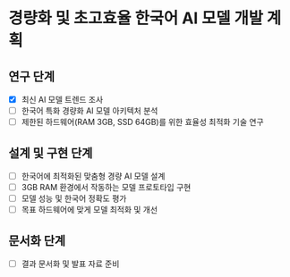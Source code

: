 # 경량화 및 초고효율 한국어 AI 모델 개발 계획

## 연구 단계
- [x] 최신 AI 모델 트렌드 조사
- [ ] 한국어 특화 경량화 AI 모델 아키텍처 분석
- [ ] 제한된 하드웨어(RAM 3GB, SSD 64GB)를 위한 효율성 최적화 기술 연구

## 설계 및 구현 단계
- [ ] 한국어에 최적화된 맞춤형 경량 AI 모델 설계
- [ ] 3GB RAM 환경에서 작동하는 모델 프로토타입 구현
- [ ] 모델 성능 및 한국어 정확도 평가
- [ ] 목표 하드웨어에 맞게 모델 최적화 및 개선

## 문서화 단계
- [ ] 결과 문서화 및 발표 자료 준비

